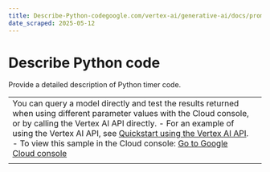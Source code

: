 ```yaml
---
title: Describe-Python-codegoogle.com/vertex-ai/generative-ai/docs/prompt-gallery/samples/code_describe_python_code
date_scraped: 2025-05-12
---
```


# Describe Python code 

Provide a detailed description of Python timer code.

| | |
| --- | --- |
| You can query a model directly and test the results returned when using different parameter values with the Cloud console, or by calling the Vertex AI API directly. - For an example of using the Vertex AI API, see [Quickstart using the Vertex AI API](../../start/quickstarts/api-quickstart.md). - To view this sample in the Cloud console: [Go to Google Cloud console](https://console.cloud.google.com/vertex-ai/generative/language/prompt-examples/Describe%20Python%20code) | |
| | | | --- | | **System instructions** | | | You are a technical writer. | Prompt Freeform Could you please generate detailed documentation for the following Python code? I need a one-paragraph summary of the overall purpose of the code at the beginning and a thorough explanation of each function below it. ```python import tkinter as tk import time def start_timer(): global running if not running: update_timer() running = True def stop_timer(): global running if running: root.after_cancel(update_time) running = False def reset_timer(): global running, elapsed_time if running: root.after_cancel(update_time) running = False elapsed_time = 0 timer_label.config(text="00:00:00") def update_timer(): global elapsed_time, update_time elapsed_time += 1 timer_label.config(text=time.strftime('%H:%M:%S', time.gmtime(elapsed_time))) update_time = root.after(1000, update_timer) root = tk.Tk() root.title("Stopwatch") running = False elapsed_time = 0 timer_label = tk.Label(root, text="00:00:00", font=("Arial", 30)) timer_label.pack(pady=20) start_button = tk.Button(root, text="Start", command=start_timer, font=("Arial", 14)) start_button.pack(side="left", padx=20) stop_button = tk.Button(root, text="Stop", command=stop_timer, font=("Arial", 14)) stop_button.pack(side="left", padx=20) reset_button = tk.Button(root, text="Reset", command=reset_timer, font=("Arial", 14)) reset_button.pack(side="left", padx=20) root.mainloop() ``` Response This Python code implements a simple stopwatch application using the Tkinter library. The program creates a graphical user interface (GUI) with a timer display and buttons to start, stop, and reset the stopwatch. The timer updates every second, displaying elapsed time in HH:MM:SS format. The application utilizes global variables to manage the timer's state and elapsed time, ensuring consistent updates and control over the timer's functionality. Function Details: **1. `start_timer()`:** This function initiates the stopwatch timer. It first checks the `running` flag. If the stopwatch is not already running (`running` is False), it calls the `update_timer()` function to begin the timer update process and sets the `running` flag to True. This prevents multiple simultaneous timer instances. **2. `stop_timer()`:** This function halts the running stopwatch. It checks if the stopwatch is currently running (`running` is True). If so, it uses `root.after_cancel(update_time)` to cancel the scheduled `update_timer()` calls, effectively stopping the timer. Finally, it sets the `running` flag to False. **3. `reset_timer()`:** This function resets the stopwatch to its initial state. It first checks if the timer is running. If it is, it stops the timer using `stop_timer()`'s functionality. Then, it resets the `elapsed_time` variable to 0 and updates the `timer_label` to display "00:00:00", visually reflecting the reset. **4. `update_timer()`:** This function is the core of the timer's functionality. It's called recursively every 1000 milliseconds (1 second) to update the displayed time. It increments the `elapsed_time` variable by 1 second. `time.strftime('%H:%M:%S', time.gmtime(elapsed_time))` formats the `elapsed_time` into a user-friendly HH:MM:SS string. This formatted time is then displayed using `timer_label.config(text=...)`. Crucially, `root.after(1000, update_timer)` schedules the function to call itself again after 1000 milliseconds, creating the recurring update loop. The `update_time` variable stores the ID of this scheduled call, allowing it to be cancelled by `root.after_cancel()`. **Global Variables:** - `running`: A boolean flag indicating whether the stopwatch is currently running. - `elapsed_time`: An integer representing the total elapsed time in seconds. - `update_time`: An integer representing the ID of the scheduled `update_timer()` call, used for cancellation. This is only relevant while the timer is running. **Tkinter Elements:** The code uses Tkinter to create the GUI elements: - `root`: The main application window. - `timer_label`: A label to display the elapsed time. - `start_button`, `stop_button`, `reset_button`: Buttons to control the stopwatch. Each button's `command` attribute is linked to the respective function. The `root.mainloop()` statement starts the Tkinter event loop, keeping the application running and responsive to user interactions. | | | | | --- | --- | | **Model:** | gemini-1.5-flash-002 | | **Temperature:** | 0.2 | | **Max output tokens:** | 8192 | | **TopK:** | 40.0 | | **TopP:** | 0.95 | |